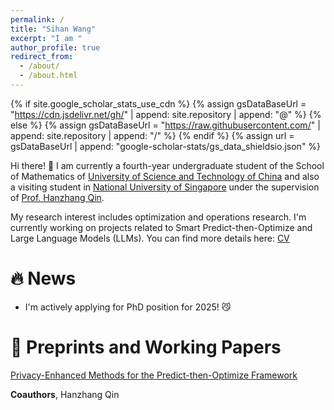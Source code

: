 ```yaml
---
permalink: /
title: "Sihan Wang"
excerpt: "I am "
author_profile: true
redirect_from: 
  - /about/
  - /about.html
---
```


{% if site.google_scholar_stats_use_cdn %}
{% assign gsDataBaseUrl = "https://cdn.jsdelivr.net/gh/" | append: site.repository | append: "@" %}
{% else %}
{% assign gsDataBaseUrl = "https://raw.githubusercontent.com/" | append: site.repository | append: "/" %}
{% endif %}
{% assign url = gsDataBaseUrl | append: "google-scholar-stats/gs_data_shieldsio.json" %}

<span class='anchor' id='about-me'></span>

Hi there! 👋 I am currently a fourth-year undergraduate student of the School of Mathematics of <a href="https://www.ustc.edu.cn">University of Science and Technology of China</a> and also a visiting student in <a href="https://nus.edu.sg">National University of Singapore</a> under the supervision of <a href="https://hanzhangqin.com">Prof. Hanzhang Qin</a>.

My research interest includes optimization and operations research. I'm currently working on projects related to Smart Predict-then-Optimize and Large Language Models (LLMs). You can find more details here: [CV](CV.pdf)


# 🔥 News
- I'm actively applying for PhD position for 2025! 😼

# 📝 Preprints and Working Papers 

[Privacy-Enhanced Methods for the Predict-then-Optimize Framework](Privacy_SPO.pdf)

**Coauthors**, Hanzhang Qin


